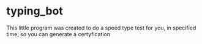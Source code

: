 # typing_bot
This little program was created to do a speed type test for you, in specified time, so you can generate a certyfication
